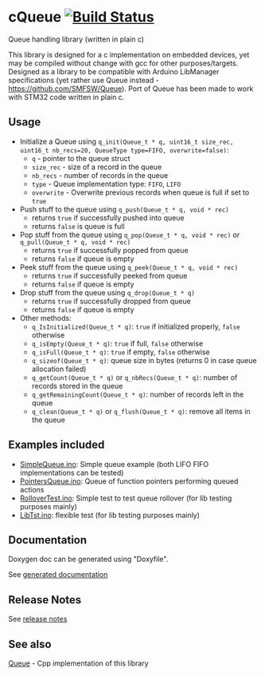 # cQueue [![Build Status](https://travis-ci.com/SMFSW/cQueue.svg?branch=master)](https://travis-ci.com/SMFSW/cQueue)

Queue handling library (written in plain c)

This library is designed for a c implementation on embedded devices, yet may be compiled without change with gcc for other purposes/targets.
Designed as a library to be compatible with Arduino LibManager specifications (yet rather use Queue instead - https://github.com/SMFSW/Queue).
Port of Queue has been made to work with STM32 code written in plain c.

## Usage

- Initialize a Queue using `q_init(Queue_t * q, uint16_t size_rec, uint16_t nb_recs=20, QueueType type=FIFO, overwrite=false)`:
  - `q` - pointer to the queue struct
  - `size_rec` - size of a record in the queue
  - `nb_recs` - number of records in the queue
  - `type` - Queue implementation type: `FIFO`, `LIFO`
  - `overwrite` - Overwrite previous records when queue is full if set to `true`
- Push stuff to the queue using `q_push(Queue_t * q, void * rec)`
  - returns `true` if successfully pushed into queue
  - returns `false` is queue is full
- Pop stuff from the queue using `q_pop(Queue_t * q, void * rec)` or `q_pull(Queue_t * q, void * rec)`
  - returns `true` if successfully popped from queue
  - returns `false` if queue is empty
- Peek stuff from the queue using `q_peek(Queue_t * q, void * rec)`
  - returns `true` if successfully peeked from queue
  - returns `false` if queue is empty
- Drop stuff from the queue using `q_drop(Queue_t * q)`
  - returns `true` if successfully dropped from queue
  - returns `false` if queue is empty
- Other methods:
  - `q_IsInitialized(Queue_t * q)`: `true` if initialized properly, `false` otherwise
  - `q_isEmpty(Queue_t * q)`: `true` if full, `false` otherwise
  - `q_isFull(Queue_t * q)`: `true` if empty, `false` otherwise
  - `q_sizeof(Queue_t * q)`: queue size in bytes (returns 0 in case queue allocation failed)
  - `q_getCount(Queue_t * q)` or `q_nbRecs(Queue_t * q)`: number of records stored in the queue
  - `q_getRemainingCount(Queue_t * q)`: number of records left in the queue
  - `q_clean(Queue_t * q)` or `q_flush(Queue_t * q)`: remove all items in the queue

## Examples included

- [SimpleQueue.ino](examples/SimpleQueue/SimpleQueue.ino): Simple queue example (both LIFO FIFO implementations can be tested)
- [PointersQueue.ino](examples/PointersQueue/PointersQueue.ino): Queue of function pointers performing queued actions
- [RolloverTest.ino](examples/RolloverTest/RolloverTest.ino): Simple test to test queue rollover (for lib testing purposes mainly)
- [LibTst.ino](examples/LibTst/LibTst.ino): flexible test (for lib testing purposes mainly)

## Documentation

Doxygen doc can be generated using "Doxyfile".

See [generated documentation](https://smfsw.github.io/cQueue/)

## Release Notes

See [release notes](ReleaseNotes.md)

## See also

[Queue](https://github.com/SMFSW/Queue) - Cpp implementation of this library
